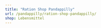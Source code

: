 ```yaml
---
title: "Ration Shop Pandappilly"
url: /pandappilly/ration-shop-pandappilly/
shop: Lebensmittel
---
```


